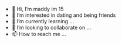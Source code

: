 - 👋 Hi, I’m maddy im 15 
- 👀 I’m interested in dating and being friends
- 🌱 I’m currently learning ...
- 💞️ I’m looking to collaborate on ...
- 📫 How to reach me ...

<!---
maddycupcakee/maddycupcakee is a ✨ special ✨ repository because its `README.md` (this file) appears on your GitHub profile.
You can click the Preview link to take a look at your changes.
--->
